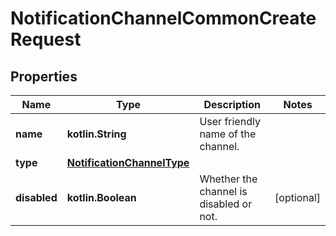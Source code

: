 
# NotificationChannelCommonCreateRequest

## Properties
| Name | Type | Description | Notes |
| ------------ | ------------- | ------------- | ------------- |
| **name** | **kotlin.String** | User friendly name of the channel. |  |
| **type** | [**NotificationChannelType**](NotificationChannelType.md) |  |  |
| **disabled** | **kotlin.Boolean** | Whether the channel is disabled or not. |  [optional] |



